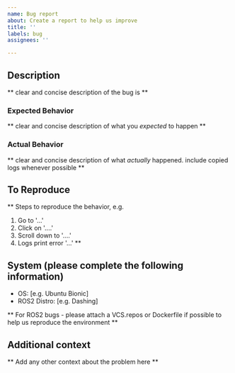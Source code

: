 ```yaml
---
name: Bug report
about: Create a report to help us improve
title: ''
labels: bug
assignees: ''

---
```


## Description
** clear and concise description of the bug is **

### Expected Behavior
** clear and concise description of what you _expected_ to happen **

### Actual Behavior
** clear and concise description of what _actually_ happened. include copied logs whenever possible **

## To Reproduce
** Steps to reproduce the behavior, e.g. 
1. Go to '...'
2. Click on '....'
3. Scroll down to '....'
4. Logs print error '...' **

## System (please complete the following information)
 - OS: [e.g. Ubuntu Bionic]
 - ROS2 Distro: [e.g. Dashing]

** For ROS2 bugs - please attach a VCS.repos or Dockerfile if possible to help us reproduce the environment **

## Additional context
** Add any other context about the problem here **
